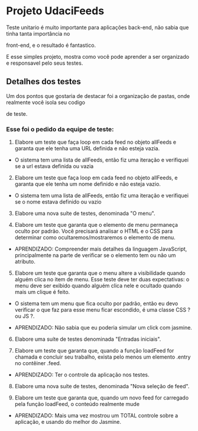 # Projeto UdaciFeeds

Teste unitario é muito importante para aplicações back-end, não sabia que tinha tanta importância no 

front-end, e o resultado é fantastico.

E esse simples projeto, mostra como você pode aprender a ser organizado e responsavel pelo seus testes.

## Detalhes dos testes

Um dos pontos que gostaria de destacar foi a organização de pastas, onde realmente você isola seu codigo 

de teste.

### Esse foi o pedido da equipe de teste: 

1. Elabore um teste que faça loop em cada feed no objeto allFeeds e garanta que ele tenha uma URL definida e não esteja vazia.

- O sistema tem uma lista de allFeeds, então fiz uma iteração e verifiquei se a url estava definida ou vazia

2. Elabore um teste que faça loop em cada feed no objeto allFeeds, e garanta que ele tenha um nome definido e não esteja vazio.

- O sistema tem uma lista de allFeeds, então fiz uma iteração e verifiquei se o nome estava definido ou vazio

3. Elabore uma nova suíte de testes, denominada "O menu".

4. Elabore um teste que garanta que o elemento de menu permaneça oculto por padrão. Você precisará analisar o HTML e o CSS para determinar como ocultaremos/mostraremos o elemento de menu.

- APRENDIZADO: Compreender mais detalhes da linguagem JavaScript, principalmente na parte de verificar se o elemento tem ou não um atributo.

5. Elabore um teste que garanta que o menu altere a visibilidade quando alguém clica no item de menu. Esse teste deve ter duas expectativas: o menu deve ser exibido quando alguém clica nele e ocultado quando mais um clique é feito.

- O sistema tem um menu que fica oculto por padrão, então eu devo verificar o que faz para esse menu ficar escondido, é uma classe CSS ? ou JS ?.

- APRENDIZADO: Não sabia que eu poderia simular um click com jasmine.

6. Elabore uma suíte de testes denominada "Entradas iniciais".

7. Elabore um teste que garanta que, quando a função loadFeed for chamada e concluir seu trabalho, exista pelo menos um elemento .entry no contêiner .feed.

- APRENDIZADO: Ter o controle da aplicação nos testes.

8. Elabore uma nova suíte de testes, denominada "Nova seleção de feed".

9. Elabore um teste que garanta que, quando um novo feed for carregado pela função loadFeed, o conteúdo realmente mude

- APRENDIZADO: Mais uma vez mostrou um TOTAL controle sobre a aplicação, e usando do melhor do Jasmine.

